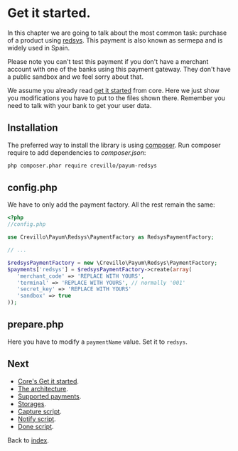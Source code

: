 # Get it started.

In this chapter we are going to talk about the most common task: purchase of a product using [redsys](http://www.redsys.es/).
This payment is also known as sermepa and is widely used in Spain.

Please note you can't test this payment if you don't have a merchant account with one of the banks using
this payment gateway. They don't have a public sandbox and we feel sorry about that.

We assume you already read [get it started](https://github.com/Payum/Payum/blob/master/src/Payum/Core/Resources/docs/get-it-started.md) from core.
Here we just show you modifications you have to put to the files shown there.
Remember you need to talk with your bank to get your user data.

## Installation

The preferred way to install the library is using [composer](http://getcomposer.org/).
Run composer require to add dependencies to _composer.json_:

```bash
php composer.phar require crevillo/payum-redsys
```

## config.php

We have to only add the payment factory. All the rest remain the same:

```php
<?php
//config.php

use Crevillo\Payum\Redsys\PaymentFactory as RedsysPaymentFactory;

// ...

$redsysPaymentFactory = new \Crevillo\Payum\Redsys\PaymentFactory;
$payments['redsys'] = $redsysPaymentFactory->create(array(
   'merchant_code' => 'REPLACE WITH YOURS',
   'terminal' => 'REPLACE WITH YOURS', // normally '001'
   'secret_key' => 'REPLACE WITH YOURS'
   'sandbox' => true
));
```

## prepare.php

Here you have to modify a `paymentName` value. Set it to `redsys`.

## Next 

* [Core's Get it started](https://github.com/Payum/Core/blob/master/Resources/docs/get-it-started.md).
* [The architecture](https://github.com/Payum/Core/blob/master/Resources/docs/the-architecture.md).
* [Supported payments](https://github.com/Payum/Core/blob/master/Resources/docs/supported-payments.md).
* [Storages](https://github.com/Payum/Core/blob/master/Resources/docs/storages.md).
* [Capture script](https://github.com/Payum/Core/blob/master/Resources/docs/capture-script.md).
* [Notify script](https://github.com/Payum/Core/blob/master/Resources/docs/notify-script.md).
* [Done script](https://github.com/Payum/Core/blob/master/Resources/docs/done-script.md).

Back to [index](index.md).
